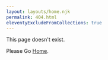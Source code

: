 ```yaml
---
layout: layouts/home.njk
permalink: 404.html
eleventyExcludeFromCollections: true
---
```

This page doesn't exist.

Please Go <a href="{{ '/' | url }}">Home</a>.